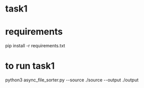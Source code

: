# task1 
# requirements
pip install -r requirements.txt
# to run task1
python3 async_file_sorter.py --source ./source --output ./output